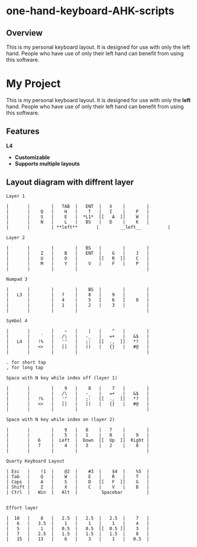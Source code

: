 # one-hand-keyboard-AHK-scripts
## Overview


This is my personal keyboard layout. It is designed for use with only the left hand. People who have use of only their left hand can benefit from using this software.
# My Project

This is my personal keyboard layout. It is designed for use with only the **left** hand. People who have use of only their left hand can benefit from using this software.

## Features
 **L4**
- **Customizable**
- **Supports multiple layouts**

## Layout diagram with diffrent layer 
```
Layer 1

|       |        |   TAB  |   ENT  |   X    |        |
|       |    Q   |    H   |    T   |   I    |    P   |
|       |    S   |    E   |  *L1*  [[   A  ]]    W   |
|       |    N   |    L   |   BS   |   D    |    K   |
|       |        | **left**       |        __left__          |
```
```
Layer 2

|       |        |        |   BS   |        |        |
|       |    Z   |    B   |   ENT  |    G   |    J   |
|       |    U   |    O   |        [[   R  ]]    C   |
|       |    M   |    Y   |    V   |    F   |    P   |
|       |        |        |                          |
```
```
Numpad 3

|       |        |        |    BS  |        |        |
|   L3  |        |   7    |    8   |    9   |        |
|       |        |   4    |    5   [    6   ]    0   |
|       |        |   1    |    2   |    3   |        |
|       |        |        |                          |
```
```
Symbol 4

|       |        |    ~   |    |   |    ^   |        |
|       |    `   |   /\   |   -_   |   =+   |   &$   |
|   L4  |   !%   |   '"   |   ;:   [[  .,  ]]   *?   |
|       |   <>   |   []   |   ()   |   {}   |   #@   |
|       |        |        |                          |

. for short tap
, for long tap 
```
```
Space with N key while index off (layer 1)

|       |        |    9   |    8   |    7   |        |
|       |        |   /\   |   -_   |   =+   |   &$   |
|       |   !%   |   '"   |   ;:   [[  .,  ]]   *?   |
|       |   <>   |   []   |   ()   |   {}   |   #@   |
|       |        |        |                          |

Space with N key while index on (layer 2)

|       |        |    9   |   8    |   7    |        |
|       |        |    5   |   1    |   0    |    9   |
|       |   6    |  Left  |  Down  [[  Up  ]]  Right |
|       |   7    |    4   |   3    |   2    |    8   |
|       |        |        |                          |
```
```
Quarty Keyboard Layout

| Esc   |    !1  |    @2  |    #3  |    $4  |    %5  |
| Tab   |    Q   |    W   |    E   |    R   |    T   |
| Caps  |    A   |    S   |    D   [[   F  ]]    G   |
| Shift |    Z   |    X   |    C   |    V   |    B   |
| Ctrl  |   Win  |   Alt  |         Spacebar         |


Effort layer

|  10   |    8   |   2.5  |   2.5  |   2.5  |    7   |
|   6   |   3.5  |    1   |    1   |    1   |    4   |
|   5   |    1   |   0.5  |   0.5  [[  0.5 ]]    3   |
|   7   |   2.5  |   1.5  |   1.5  |   1.5  |    8   |
|   15  |   13   |    6   |    3   |    1   |   0.5  |

```
